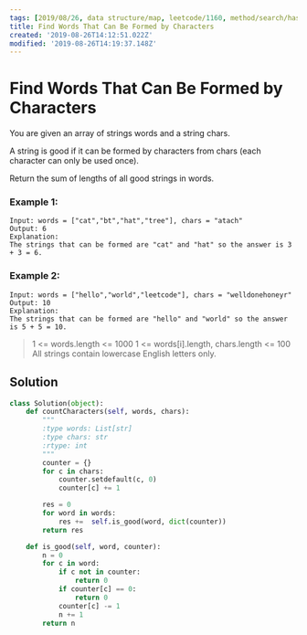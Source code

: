 ```yaml
---
tags: [2019/08/26, data structure/map, leetcode/1160, method/search/hash]
title: Find Words That Can Be Formed by Characters
created: '2019-08-26T14:12:51.022Z'
modified: '2019-08-26T14:19:37.148Z'
---
```


# Find Words That Can Be Formed by Characters

You are given an array of strings words and a string chars.

A string is good if it can be formed by characters from chars (each character can only be used once).

Return the sum of lengths of all good strings in words.

### Example 1:

```
Input: words = ["cat","bt","hat","tree"], chars = "atach"
Output: 6
Explanation:
The strings that can be formed are "cat" and "hat" so the answer is 3 + 3 = 6.
```

### Example 2:

```
Input: words = ["hello","world","leetcode"], chars = "welldonehoneyr"
Output: 10
Explanation:
The strings that can be formed are "hello" and "world" so the answer is 5 + 5 = 10.
```

> 1 <= words.length <= 1000
> 1 <= words[i].length, chars.length <= 100
> All strings contain lowercase English letters only.


## Solution

```python
class Solution(object):
    def countCharacters(self, words, chars):
        """
        :type words: List[str]
        :type chars: str
        :rtype: int
        """
        counter = {}
        for c in chars:
            counter.setdefault(c, 0)
            counter[c] += 1

        res = 0
        for word in words:
            res +=  self.is_good(word, dict(counter))
        return res

    def is_good(self, word, counter):
        n = 0
        for c in word:
            if c not in counter:
                return 0
            if counter[c] == 0:
                return 0
            counter[c] -= 1
            n += 1
        return n
```
